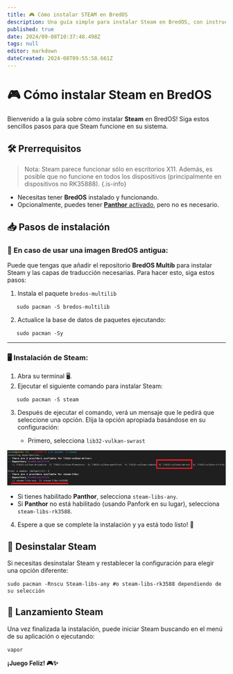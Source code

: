 ```yaml
---
title: 🎮 Cómo instalar STEAM en BredOS
description: Una guía simple para instalar Steam en BredOS, con instrucciones paso a paso para configuraciones Panthor-enabled y no Panthor.
published: true
date: 2024/09-08T10:37:48.498Z
tags: null
editor: markdown
dateCreated: 2024-08T09:55:58.661Z
---
```


# 🎮 Cómo instalar Steam en BredOS

Bienvenido a la guía sobre cómo instalar **Steam** en BredOS! Siga estos sencillos pasos para que Steam funcione en su sistema.

## 🛠️ Prerrequisitos

> Nota: Steam parece funcionar sólo en escritorios X11. Además, es posible que no funcione en todos los dispositivos (principalmente en dispositivos no RK35888).
> {.is-info}

- Necesitas tener **BredOS** instalado y funcionando.
- Opcionalmente, puedes tener [**Panthor** activado](/es/how-to/how-to-setup-panthor), pero no es necesario.

## 📥 Pasos de instalación

### 🔄 En caso de usar una imagen BredOS antigua:

Puede que tengas que añadir el repositorio **BredOS Multíb** para instalar Steam y las capas de traducción necesarias. Para hacer esto, siga estos pasos:

1. Instala el paquete `bredos-multilib`

```
   sudo pacman -S bredos-multilib
```

2. Actualice la base de datos de paquetes ejecutando:

```
   sudo pacman -Sy
```

---

### 🖥️ Instalación de Steam:

1. Abra su terminal 🖥️.
2. Ejecutar el siguiente comando para instalar Steam:

```
   sudo pacman -S steam
```

3. Después de ejecutar el comando, verá un mensaje que le pedirá que seleccione una opción. Elija la opción apropiada basándose en su configuración:

   - Primero, selecciona `lib32-vulkan-swrast`

![steam\\\_libs\\\_selection.png](/steam_libs_selection.png)

- Si tienes habilitado **Panthor**, selecciona `steam-libs-any`.
- Si **Panthor** no está habilitado (usando Panfork en su lugar), selecciona `steam-libs-rk3588`.

4. Espere a que se complete la instalación y ya está todo listo! 🎉

## 🔄 Desinstalar Steam

Si necesitas desinstalar Steam y restablecer la configuración para elegir una opción diferente:

```
sudo pacman -Rnscu Steam-libs-any #o steam-libs-rk3588 dependiendo de su selección
```

## 🚀 Lanzamiento Steam

Una vez finalizada la instalación, puede iniciar Steam buscando en el menú de su aplicación o ejecutando:

```
vapor
```

**¡Juego Feliz! 🎮✨**
